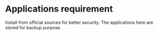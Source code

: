 # Applications requirement

Install from official sources for better security. The applications here are stored for backup purpose.
